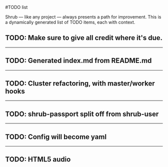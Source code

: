 #TODO list

Shrub &mdash; like any project &mdash; always presents a path for improvement.
This is a dynamically generated list of TODO items, each with context.

## TODO: Make sure to give all credit where it's due.

---

## TODO: Generated index.md from README.md

---

## TODO: Cluster refactoring, with master/worker hooks

---

## TODO: shrub-passport split off from shrub-user

---

## TODO: Config will become yaml

---

## TODO: HTML5 audio
